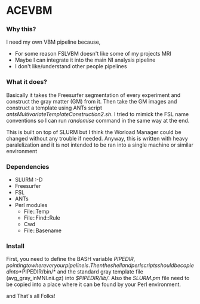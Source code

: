# ACEVBM

### Why this?

I need my own VBM pipeline because,

- For some reason FSLVBM doesn't like some of my projects MRI
- Maybe I can integrate it into the main NI analysis pipeline
- I don't like/understand other people pipelines

### What it does?

Basically it takes the Freesurfer segmentation of every experiment and construct the gray matter (GM) from it. Then take the GM images and construct a template 
using ANTs script *antsMultivariateTemplateConstruction2.sh*. I tried to mimick the FSL name conventions so I can run *randomise* command in the same way at the end.

This is built on top of SLURM but I think the Worload Manager could be changed without any trouble if needed. Anyway, this is written with heavy paralelization and it is not intended to be ran into a single machine or similar environment

### Dependencies

- SLURM :-D
- Freesurfer
- FSL
- ANTs
- Perl modules
  - File::Temp
  - File::Find::Rule
  - Cwd
  - File::Basename

### Install

First, you need to define the BASH variable $PIPEDIR, pointing to wherever your pipeline is. Then the shell and perl scripts should be copied into *$PIPEDIR/bin/* and the standard gray template file (avg_gray_inMNI.nii.gz) into *$PIPEDIR/lib/*. Also the *SLURM.pm* file need to be copied into a place where it can be found by your Perl environment.

and That's all Folks!

